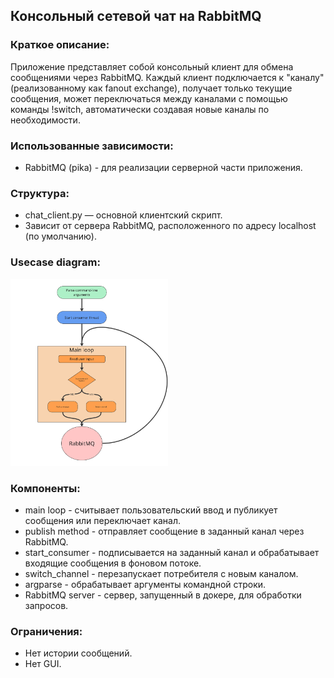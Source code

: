 ## Консольный сетевой чат на RabbitMQ

### Краткое описание:

Приложение представляет собой консольный клиент для обмена сообщениями через RabbitMQ. Каждый клиент подключается к "каналу" (реализованному как fanout exchange), получает только текущие сообщения, может переключаться между каналами с помощью команды !switch, автоматически создавая новые каналы по необходимости.

### Использованные зависимости:
* RabbitMQ (pika) - для реализации серверной части приложения. 

### Структура:
* chat_client.py — основной клиентский скрипт.
* Зависит от сервера RabbitMQ, расположенного по адресу localhost (по умолчанию).

### Usecase diagram:
<img src="usecase_diagram.png" width="50%" alt="Use Case Diagram">

### Компоненты:
* main loop - считывает пользовательский ввод и публикует сообщения или переключает канал.
* publish method - отправляет сообщение в заданный канал через RabbitMQ.
* start_consumer - подписывается на заданный канал и обрабатывает входящие сообщения в фоновом потоке.
* switch_channel - перезапускает потребителя с новым каналом.
* argparse - обрабатывает аргументы командной строки.
* RabbitMQ server - сервер, запущенный в докере, для обработки запросов. 

### Ограничения:
* Нет истории сообщений.
* Нет GUI.